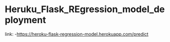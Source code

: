 # Heruku_Flask_REgression_model_deployment

link: -https://heroku-flask-regression-model.herokuapp.com/predict
